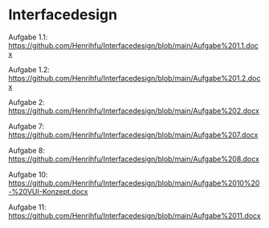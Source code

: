 # Interfacedesign
Aufgabe 1.1:
https://github.com/Henrihfu/Interfacedesign/blob/main/Aufgabe%201.1.docx

Aufgabe 1.2:
https://github.com/Henrihfu/Interfacedesign/blob/main/Aufgabe%201.2.docx

Aufgabe 2:
https://github.com/Henrihfu/Interfacedesign/blob/main/Aufgabe%202.docx

Aufgabe 7:
https://github.com/Henrihfu/Interfacedesign/blob/main/Aufgabe%207.docx

Aufgabe 8:
https://github.com/Henrihfu/Interfacedesign/blob/main/Aufgabe%208.docx

Aufgabe 10:
https://github.com/Henrihfu/Interfacedesign/blob/main/Aufgabe%2010%20-%20VUI-Konzept.docx

Aufgabe 11:
https://github.com/Henrihfu/Interfacedesign/blob/main/Aufgabe%2011.docx

